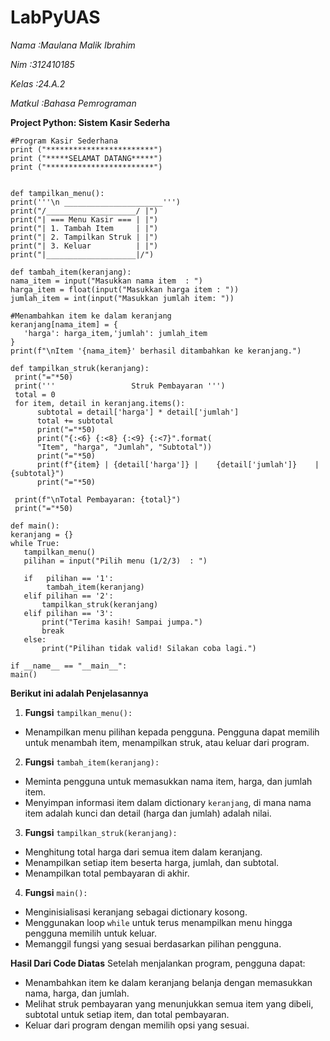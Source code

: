 # LabPyUAS

*Nama   :Maulana Malik Ibrahim*

*Nim    :312410185*

*Kelas  :24.A.2*

*Matkul :Bahasa Pemrograman*

**Project Python: Sistem Kasir Sederha**

    #Program Kasir Sederhana
    print ("************************")
    print ("*****SELAMAT DATANG*****")
    print ("************************")


    def tampilkan_menu():
    print('''\n ______________________''')
    print("/____________________/ |")
    print("| === Menu Kasir === | |")
    print("| 1. Tambah Item     | |")
    print("| 2. Tampilkan Struk | |")
    print("| 3. Keluar          | |")
    print("|____________________|/")
    
    def tambah_item(keranjang):
    nama_item = input("Masukkan nama item  : ")
    harga_item = float(input("Masukkan harga item : "))
    jumlah_item = int(input("Masukkan jumlah item: "))
   
    #Menambahkan item ke dalam keranjang
    keranjang[nama_item] = {
       'harga': harga_item,'jumlah': jumlah_item
    }
    print(f"\nItem '{nama_item}' berhasil ditambahkan ke keranjang.")
  
    def tampilkan_struk(keranjang):
     print("="*50)
     print('''                 Struk Pembayaran ''')
     total = 0
     for item, detail in keranjang.items():
          subtotal = detail['harga'] * detail['jumlah']
          total += subtotal
          print("="*50)
          print("{:<6} {:<8} {:<9} {:<7}".format(
          "Item", "harga", "Jumlah", "Subtotal"))
          print("="*50)
          print(f"{item} | {detail['harga']} |    {detail['jumlah']}    | {subtotal}")
          print("="*50)
           
     print(f"\nTotal Pembayaran: {total}")
     print("="*50)

    def main():
    keranjang = {}
    while True:
       tampilkan_menu()
       pilihan = input("Pilih menu (1/2/3)  : ")

       if   pilihan == '1':
            tambah_item(keranjang)
       elif pilihan == '2':
           tampilkan_struk(keranjang)
       elif pilihan == '3':
           print("Terima kasih! Sampai jumpa.")
           break
       else:
           print("Pilihan tidak valid! Silakan coba lagi.")

    if __name__ == "__main__":
    main()

**Berikut ini adalah Penjelasannya**
1. **Fungsi** `tampilkan_menu():`
  - Menampilkan menu pilihan kepada pengguna. Pengguna dapat memilih untuk menambah item, menampilkan struk, atau keluar dari program.
2. **Fungsi** `tambah_item(keranjang):`
  - Meminta pengguna untuk memasukkan nama item, harga, dan jumlah item.
  - Menyimpan informasi item dalam dictionary `keranjang`, di mana nama item adalah kunci dan detail (harga dan jumlah) adalah nilai.
3. **Fungsi** `tampilkan_struk(keranjang):`
  - Menghitung total harga dari semua item dalam keranjang.
  - Menampilkan setiap item beserta harga, jumlah, dan subtotal.
  - Menampilkan total pembayaran di akhir.
4. **Fungsi** `main():`
 - Menginisialisasi keranjang sebagai dictionary kosong.
 - Menggunakan loop `while` untuk terus menampilkan menu hingga pengguna memilih untuk keluar.
 - Memanggil fungsi yang sesuai berdasarkan pilihan pengguna.

**Hasil Dari Code Diatas**
Setelah menjalankan program, pengguna dapat:

 - Menambahkan item ke dalam keranjang belanja dengan memasukkan nama, harga, dan jumlah.
 - Melihat struk pembayaran yang menunjukkan semua item yang dibeli, subtotal untuk setiap item, dan total pembayaran.
 - Keluar dari program dengan memilih opsi yang sesuai.
